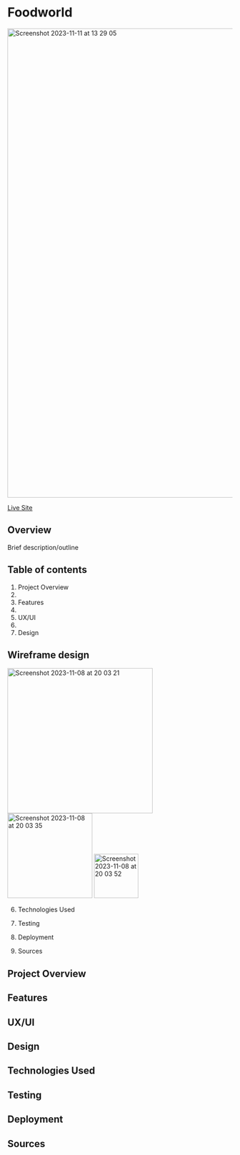 # **Foodworld**

<img width="1051" alt="Screenshot 2023-11-11 at 13 29 05" src="https://github.com/dutchmims/Food-World/assets/119881922/8b0b4778-b9e2-4d89-8fe3-d06801c2759a">

[Live Site](https://www.example.com)

## Overview

Brief description/outline

## Table of contents

1. Project Overview
2. 
3. Features
4. 
5. UX/UI
6. 
7. Design
   
## Wireframe design 

<img width="325" alt="Screenshot 2023-11-08 at 20 03 21" src="https://github.com/dutchmims/Food-World/assets/119881922/526bafca-1522-4a02-a6d3-f030b214b7da">
<img width="190" alt="Screenshot 2023-11-08 at 20 03 35" src="https://github.com/dutchmims/Food-World/assets/119881922/5ecf3e76-88da-4b3b-a983-4f533e514ccc">
<img width="99" alt="Screenshot 2023-11-08 at 20 03 52" src="https://github.com/dutchmims/Food-World/assets/119881922/d1f7168e-9d86-4375-a11d-09933bff6b8f">

6. Technologies Used
  
8. Testing

11. Deployment
12. Sources 

## Project Overview
## Features
## UX/UI
## Design
## Technologies Used
## Testing
## Deployment
## Sources 

